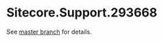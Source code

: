 # Sitecore.Support.293668

See [master branch](https://github.com/sitecoresupport/Sitecore.Support.293668) for details.